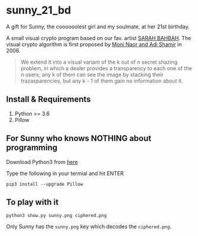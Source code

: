# sunny_21_bd
A gift for Sunny, the coooooolest girl and my soulmate, at her 21st birthday.

A small visual crypto program based on our fav. artist [SARAH BAHBAH](https://sarah-bahbah.myshopify.com/). The visual crypto algorithm is first proposed by [Moni Naor and Adi Shamir](https://link.springer.com/chapter/10.1007/BFb0053419) in 2006.

>We extend it into a visual variant of the k out of n secret shazing problem, in which a dealer provides a transparency to each one of the n users; any k of them can see the image by stacking their trazasparencies, but any k - 1 of them gain no information about it. 


## Install & Requirements
1. Python >= 3.6
2. Pillow


## For Sunny who knows NOTHING about programming

Download Python3 from [here](https://www.python.org/downloads/release/python-385/)


Type the following in your termial and hit ENTER
```
pip3 install --upgrade Pillow
```


## To play with it
```
python3 show.py sunny.png ciphered.png
```

Only Sunny has the `sunny.png` key which decodes the `ciphered.png`. 



